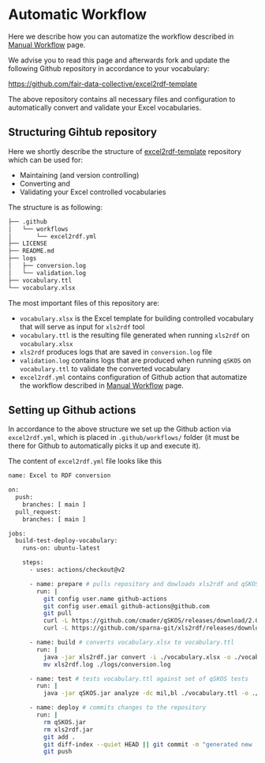 # Automatic Workflow
Here we describe how you can automatize the workflow described in [Manual Workflow](../ManualWorkflow) page.

We advise you to read this page and afterwards fork and update the following Github repository in accordance to your vocabulary:

https://github.com/fair-data-collective/excel2rdf-template


The above repository contains all necessary files and configuration to automatically convert and validate your Excel vocabularies.


## Structuring Gihtub repository
Here we shortly describe the structure of [excel2rdf-template](https://github.com/fair-data-collective/excel2rdf-template) repository which can be used for:

- Maintaining (and version controlling)
- Converting and
- Validating your Excel controlled vocabularies

The structure is as following:

```bash
├── .github
│   └── workflows
│       └── excel2rdf.yml
├── LICENSE
├── README.md
├── logs
│   ├── conversion.log
│   └── validation.log
├── vocabulary.ttl
└── vocabulary.xlsx
```
The most important files of this repository are:
- `vocabulary.xlsx` is the Excel template for building controlled vocabulary that will serve as input for `xls2rdf` tool
- `vocabulary.ttl` is the resulting file generated when running `xls2rdf` on `vocabulary.xlsx`
- `xls2rdf` produces logs that are saved in `conversion.log` file
- `validation.log` contains logs that are produced when running `qSKOS` on `vocabulary.ttl` to validate the converted vocabulary
- `excel2rdf.yml` contains configuration of Github action that automatize the workflow described in [Manual Workflow](../ManualWorkflow) page.

## Setting up Github actions

In accordance to the above structure we set up the Github action via `excel2rdf.yml`, which is placed in `.github/workflows/` folder (it must be there for Github to automatically picks it up and execute it).

The content of `excel2rdf.yml` file looks like this

```bash
name: Excel to RDF conversion

on:
  push:
    branches: [ main ]
  pull_request:
    branches: [ main ]

jobs:
  build-test-deploy-vocabulary:
    runs-on: ubuntu-latest

    steps:
      - uses: actions/checkout@v2

      - name: prepare # pulls repository and dowloads xls2rdf and qSKOS
        run: |
          git config user.name github-actions
          git config user.email github-actions@github.com
          git pull
          curl -L https://github.com/cmader/qSKOS/releases/download/2.0.3/qSKOS-cmd.jar -o qSKOS.jar
          curl -L https://github.com/sparna-git/xls2rdf/releases/download/2.1.1/xls2rdf-app-2.1.1-onejar.jar -o xls2rdf.jar

      - name: build # converts vocabulary.xlsx to vocabulary.ttl
        run: |
          java -jar xls2rdf.jar convert -i ./vocabulary.xlsx -o ./vocabulary.ttl -l en
          mv xls2rdf.log ./logs/conversion.log

      - name: test # tests vocabulary.ttl against set of qSKOS tests
        run: |
          java -jar qSKOS.jar analyze -dc mil,bl ./vocabulary.ttl -o ./logs/validation.log

      - name: deploy # commits changes to the repository
        run: |
          rm qSKOS.jar
          rm xls2rdf.jar
          git add .
          git diff-index --quiet HEAD || git commit -m "generated new .ttl from .xlsx file"
          git push
```

